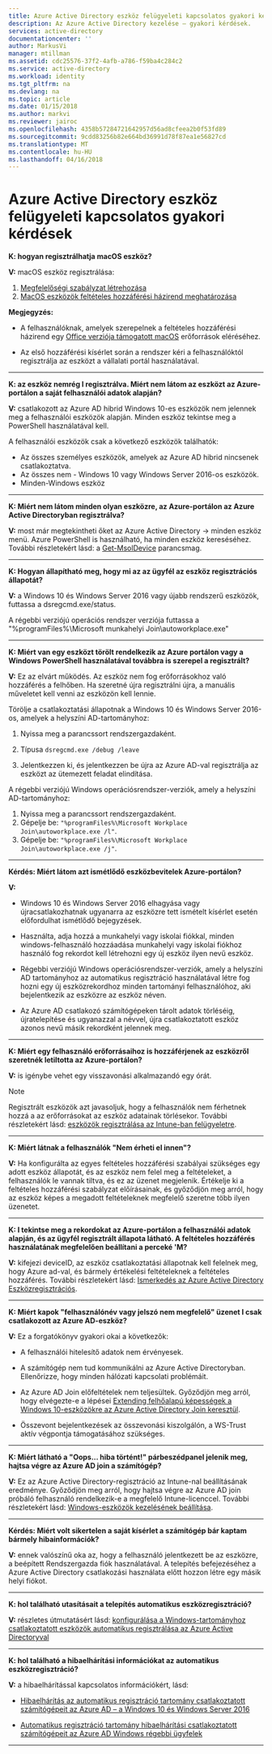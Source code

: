 ```yaml
---
title: Azure Active Directory eszköz felügyeleti kapcsolatos gyakori kérdések |} Microsoft Docs
description: Az Azure Active Directory kezelése – gyakori kérdések.
services: active-directory
documentationcenter: ''
author: MarkusVi
manager: mtillman
ms.assetid: cdc25576-37f2-4afb-a786-f59ba4c284c2
ms.service: active-directory
ms.workload: identity
ms.tgt_pltfrm: na
ms.devlang: na
ms.topic: article
ms.date: 01/15/2018
ms.author: markvi
ms.reviewer: jairoc
ms.openlocfilehash: 4358b57284721642957d56ad8cfeea2b0f53fd89
ms.sourcegitcommit: 9cdd83256b82e664bd36991d78f87ea1e56827cd
ms.translationtype: MT
ms.contentlocale: hu-HU
ms.lasthandoff: 04/16/2018
---
```

# <a name="azure-active-directory-device-management-faq"></a>Azure Active Directory eszköz felügyeleti kapcsolatos gyakori kérdések



**K: hogyan regisztrálhatja macOS eszköz?**

**V:** macOS eszköz regisztrálása:

1.  [Megfelelőségi szabályzat létrehozása](https://docs.microsoft.com/intune/compliance-policy-create-mac-os)
2.  [MacOS eszközök feltételes hozzáférési házirend meghatározása](active-directory-conditional-access-azure-portal.md) 

**Megjegyzés:**

- A felhasználóknak, amelyek szerepelnek a feltételes hozzáférési házirend egy [Office verziója támogatott macOS](active-directory-conditional-access-technical-reference.md#client-apps-condition) erőforrások eléréséhez. 

- Az első hozzáférési kísérlet során a rendszer kéri a felhasználóktól regisztrálja az eszközt a vállalati portál használatával.

---

**K: az eszköz nemrég I regisztrálva. Miért nem látom az eszközt az Azure-portálon a saját felhasználói adatok alapján?**

**V:** csatlakozott az Azure AD hibrid Windows 10-es eszközök nem jelennek meg a felhasználói eszközök alapján.
Minden eszköz tekintse meg a PowerShell használatával kell. 

A felhasználói eszközök csak a következő eszközök találhatók:

- Az összes személyes eszközök, amelyek az Azure AD hibrid nincsenek csatlakoztatva. 
- Az összes nem - Windows 10 vagy Windows Server 2016-os eszközök.
- Minden-Windows eszköz 

---

**K: Miért nem látom minden olyan eszközre, az Azure-portálon az Azure Active Directoryban regisztrálva?** 

**V:** most már megtekintheti őket az Azure Active Directory -> minden eszköz menü. Azure PowerShell is használható, ha minden eszköz kereséséhez. További részletekért lásd: a [Get-MsolDevice](/powershell/module/msonline/get-msoldevice?view=azureadps-1.0) parancsmag.

--- 

**K: Hogyan állapítható meg, hogy mi az az ügyfél az eszköz regisztrációs állapotát?**

**V:** a Windows 10 és Windows Server 2016 vagy újabb rendszerű eszközök, futtassa a dsregcmd.exe/status.

A régebbi verziójú operációs rendszer verziója futtassa a "%programFiles%\Microsoft munkahelyi Join\autoworkplace.exe"

---

**K: Miért van egy eszközt törölt rendelkezik az Azure portálon vagy a Windows PowerShell használatával továbbra is szerepel a regisztrált?**

**V:** Ez az elvárt működés. Az eszköz nem fog erőforrásokhoz való hozzáférés a felhőben. Ha szeretné újra regisztrálni újra, a manuális műveletet kell venni az eszközön kell lennie. 

Törölje a csatlakoztatási állapotnak a Windows 10 és Windows Server 2016-os, amelyek a helyszíni AD-tartományhoz:

1.  Nyissa meg a parancssort rendszergazdaként.

2.  Típusa `dsregcmd.exe /debug /leave`

3.  Jelentkezzen ki, és jelentkezzen be újra az Azure AD-val regisztrálja az eszközt az ütemezett feladat elindítása. 

A régebbi verziójú Windows operációsrendszer-verziók, amely a helyszíni AD-tartományhoz:

1.  Nyissa meg a parancssort rendszergazdaként.
2.  Gépelje be: `"%programFiles%\Microsoft Workplace Join\autoworkplace.exe /l"`.
3.  Gépelje be: `"%programFiles%\Microsoft Workplace Join\autoworkplace.exe /j"`.

---

**Kérdés: Miért látom azt ismétlődő eszközbevitelek Azure-portálon?**

**V:**

-   Windows 10 és Windows Server 2016 elhagyása vagy újracsatlakozhatnak ugyanarra az eszközre tett ismételt kísérlet esetén előfordulhat ismétlődő bejegyzések. 

-   Használta, adja hozzá a munkahelyi vagy iskolai fiókkal, minden windows-felhasználó hozzáadása munkahelyi vagy iskolai fiókhoz használó fog rekordot kell létrehozni egy új eszköz ilyen nevű eszköz.

-   Régebbi verziójú Windows operációsrendszer-verziók, amely a helyszíni AD tartományhoz az automatikus regisztráció használatával létre fog hozni egy új eszközrekordhoz minden tartományi felhasználóhoz, aki bejelentkezik az eszközre az eszköz néven. 

-   Az Azure AD csatlakozó számítógépeken tárolt adatok törléséig, újratelepítése és ugyanazzal a névvel, újra csatlakoztatott eszköz azonos nevű másik rekordként jelennek meg.

---

**K: Miért egy felhasználó erőforrásaihoz is hozzáférjenek az eszközről szeretnék letiltotta az Azure-portálon?**

**V:** is igénybe vehet egy visszavonási alkalmazandó egy órát.

>[!Note] 
>Regisztrált eszközök azt javasoljuk, hogy a felhasználók nem férhetnek hozzá a az erőforrásokat az eszköz adatainak törlésekor. További részletekért lásd: [eszközök regisztrálása az Intune-ban felügyeletre](https://docs.microsoft.com/intune/deploy-use/enroll-devices-in-microsoft-intune). 


---

**K: Miért látnak a felhasználók "Nem érheti el innen"?**

**V:** Ha konfigurálta az egyes feltételes hozzáférési szabályai szükséges egy adott eszköz állapotát, és az eszköz nem felel meg a feltételeket, a felhasználók le vannak tiltva, és ez az üzenet megjelenik. Értékelje ki a feltételes hozzáférési szabályzat előírásainak, és győződjön meg arról, hogy az eszköz képes a megadott feltételeknek megfelelő szeretne több ilyen üzenetet.

---


**K: I tekintse meg a rekordokat az Azure-portálon a felhasználói adatok alapján, és az ügyfél regisztrált állapota látható. A feltételes hozzáférés használatának megfelelően beállítani a perceké 'M?**

**V:** kifejezi deviceID, az eszköz csatlakoztatási állapotnak kell felelnek meg, hogy Azure ad-val, és bármely értékelési feltételeknek a feltételes hozzáférés. További részletekért lásd: [Ismerkedés az Azure Active Directory Eszközregisztrációs](active-directory-device-registration.md).

---

**K: Miért kapok "felhasználónév vagy jelszó nem megfelelő" üzenet I csak csatlakozott az Azure AD-eszköz?**

**V:** Ez a forgatókönyv gyakori okai a következők:

- A felhasználói hitelesítő adatok nem érvényesek.

- A számítógép nem tud kommunikálni az Azure Active Directoryban. Ellenőrizze, hogy minden hálózati kapcsolati problémáit.

- Az Azure AD Join előfeltételek nem teljesültek. Győződjön meg arról, hogy elvégezte-e a lépései [Extending felhőalapú képességek a Windows 10-eszközökre az Azure Active Directory Join keresztül](active-directory-azureadjoin-overview.md).  

- Összevont bejelentkezések az összevonási kiszolgálón, a WS-Trust aktív végpontja támogatásához szükséges. 

---

**K: Miért látható a "Oops... hiba történt!" párbeszédpanel jelenik meg, hajtsa végre az Azure AD join a számítógép?**

**V:** Ez az Azure Active Directory-regisztráció az Intune-nal beállításának eredménye. Győződjön meg arról, hogy hajtsa végre az Azure AD join próbáló felhasználó rendelkezik-e a megfelelő Intune-licenccel. További részletekért lásd: [Windows-eszközök kezelésének beállítása](https://docs.microsoft.com/intune/deploy-use/set-up-windows-device-management-with-microsoft-intune#azure-active-directory-enrollment).  

---

**Kérdés: Miért volt sikertelen a saját kísérlet a számítógép bár kaptam bármely hibainformációk?**

**V:** ennek valószínű oka az, hogy a felhasználó jelentkezett be az eszközre, a beépített Rendszergazda fiók használatával. A telepítés befejezéséhez a Azure Active Directory csatlakozási használata előtt hozzon létre egy másik helyi fiókot. 

---

**K: hol található utasításait a telepítés automatikus eszközregisztráció?**

**V:** részletes útmutatásért lásd: [konfigurálása a Windows-tartományhoz csatlakoztatott eszközök automatikus regisztrálása az Azure Active Directoryval](active-directory-conditional-access-automatic-device-registration-setup.md)

---

**K: hol található a hibaelhárítási információkat az automatikus eszközregisztráció?**

**V:** a hibaelhárítással kapcsolatos információkért, lásd:

- [Hibaelhárítás az automatikus regisztráció tartomány csatlakoztatott számítógépeit az Azure AD – a Windows 10 és Windows Server 2016](device-management-troubleshoot-hybrid-join-windows-current.md)

- [Automatikus regisztráció tartomány hibaelhárítási csatlakoztatott számítógépeit az Azure AD Windows régebbi ügyfelek](device-management-troubleshoot-hybrid-join-windows-legacy.md)
 
---

